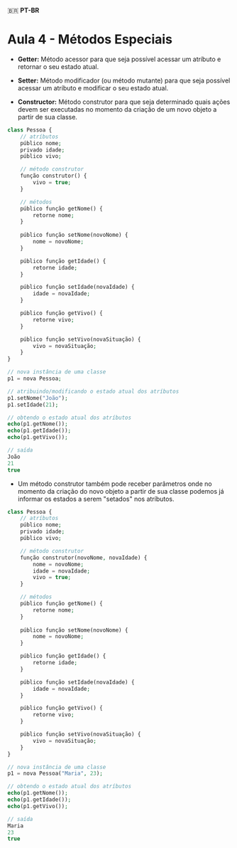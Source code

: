 🇧🇷 **PT-BR**

# Aula 4 - Métodos Especiais

- **Getter:** Método acessor para que seja possível acessar um atríbuto e retornar o seu estado atual.

- **Setter:** Método modificador (ou método mutante) para que seja possível acessar um atríbuto e modificar o seu estado atual.

- **Constructor:** Método construtor para que seja determinado quais ações devem ser executadas no momento da criação de um novo objeto a partir de sua classe.

```php
class Pessoa {
    // atríbutos
    público nome;
    privado idade;
    público vivo;

    // método construtor
    função construtor() {
        vivo = true;
    }

    // métodos
    público função getNome() {
        retorne nome;
    }
    
    público função setNome(novoNome) {
        nome = novoNome;
    }

    público função getIdade() {
        retorne idade;
    }

    público função setIdade(novaIdade) {
        idade = novaIdade;
    }

    público função getVivo() {
        retorne vivo;
    }

    público função setVivo(novaSituação) {
        vivo = novaSituação;
    }
}

// nova instância de uma classe
p1 = nova Pessoa;

// atribuindo/modificando o estado atual dos atríbutos
p1.setNome("João");
p1.setIdade(21);

// obtendo o estado atual dos atríbutos
echo(p1.getNome());
echo(p1.getIdade());
echo(p1.getVivo());

// saída
João
21
true
```

- Um método construtor também pode receber parâmetros onde no momento da criação do novo objeto a partir de sua classe podemos já informar os estados a serem "setados" nos atríbutos.

```php
class Pessoa {
    // atríbutos
    público nome;
    privado idade;
    público vivo;

    // método construtor
    função construtor(novoNome, novaIdade) {
        nome = novoNome;
        idade = novaIdade;
        vivo = true;
    }

    // métodos
    público função getNome() {
        retorne nome;
    }
    
    público função setNome(novoNome) {
        nome = novoNome;
    }

    público função getIdade() {
        retorne idade;
    }

    público função setIdade(novaIdade) {
        idade = novaIdade;
    }

    público função getVivo() {
        retorne vivo;
    }

    público função setVivo(novaSituação) {
        vivo = novaSituação;
    }
}

// nova instância de uma classe
p1 = nova Pessoa("Maria", 23);

// obtendo o estado atual dos atríbutos
echo(p1.getNome());
echo(p1.getIdade());
echo(p1.getVivo());

// saída
Maria
23
true
```